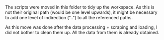 The scripts were moved in this folder to tidy up the workspace. As this is not their original path (would be one level upwards),
it might be necessary to add one level of indirection ("..") to all the referenced paths.

As this move was done after the data processing + scraping and loading, I did not bother to clean them up. All the data from them is already obtained.